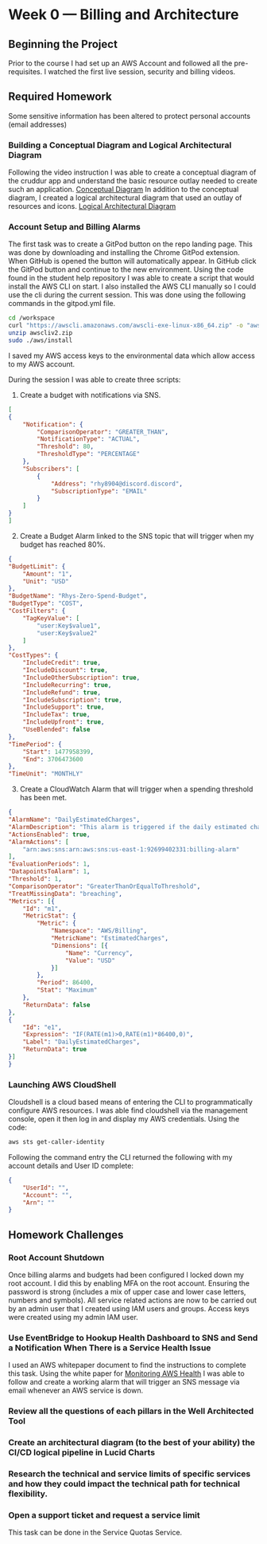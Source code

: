 # Week 0 — Billing and Architecture
## Beginning the Project

Prior to the course I had set up an AWS Account and followed all the pre-requisites. 
I watched the first live session, security and billing videos. 

## Required Homework

Some sensitive information has been altered to protect personal accounts (email addresses) 

### Building a Conceptual Diagram and Logical Architectural Diagram

Following the video instruction I was able to create a conceptual diagram of the cruddur app and understand the basic resource outlay needed to create such an application. [Conceptual Diagram](https://lucid.app/lucidchart/83ea1b85-4349-4dea-9431-a1259ca928e5/edit?viewport_loc=359%2C-100%2C1501%2C876%2C0_0&invitationId=inv_595f0343-0aa0-433e-92e5-1fc313fee478)
In addition to the conceptual diagram, I created a logical architectural diagram that used an outlay of resources and icons. 
[Logical Architectural Diagram](https://lucid.app/lucidchart/640f43ed-75de-4b0a-ad95-bf8f1d410979/edit?viewport_loc=-436%2C-77%2C3777%2C2204%2C0_0&invitationId=inv_1fea35f0-84f6-43d6-ac84-d647607478b9)

### Account Setup and Billing Alarms 
The first task was to create a GitPod button on the repo landing page. This was done by downloading and installing the Chrome GitPod extension. 
When GitHub is opened the button will automatically appear. 
In GitHub click the GitPod button and continue to the new environment. 
Using the code found in the student help repository I was able to create a script that would install the AWS CLI on start.
I also installed the AWS CLI manually so I could use the cli during the current session. This was done using the following commands in the gitpod.yml file. 
```sh
cd /workspace
curl "https://awscli.amazonaws.com/awscli-exe-linux-x86_64.zip" -o "awscliv2.zip"
unzip awscliv2.zip
sudo ./aws/install
```
I saved my AWS access keys to the environmental data which allow access to my AWS account. 

During the session I was able to create three scripts:
  1. Create a budget with notifications via SNS. 
  ```json
  [
  {
      "Notification": {
          "ComparisonOperator": "GREATER_THAN",
          "NotificationType": "ACTUAL",
          "Threshold": 80,
          "ThresholdType": "PERCENTAGE"
      },
      "Subscribers": [
          {
              "Address": "rhy8904@discord.discord",
              "SubscriptionType": "EMAIL"
          }
      ]
  }
]
  ```
  2. Create a Budget Alarm linked to the SNS topic that will trigger when my budget has reached 80%.
  ```json
  {
  "BudgetLimit": {
      "Amount": "1",
      "Unit": "USD"
  },
  "BudgetName": "Rhys-Zero-Spend-Budget",
  "BudgetType": "COST",
  "CostFilters": {
      "TagKeyValue": [
          "user:Key$value1",
          "user:Key$value2"
      ]
  },
  "CostTypes": {
      "IncludeCredit": true,
      "IncludeDiscount": true,
      "IncludeOtherSubscription": true,
      "IncludeRecurring": true,
      "IncludeRefund": true,
      "IncludeSubscription": true,
      "IncludeSupport": true,
      "IncludeTax": true,
      "IncludeUpfront": true,
      "UseBlended": false
  },
  "TimePeriod": {
      "Start": 1477958399,
      "End": 3706473600
  },
  "TimeUnit": "MONTHLY"
  ```
  3. Create a CloudWatch Alarm that will trigger when a spending threshold has been met.
  ```json
  {
  "AlarmName": "DailyEstimatedCharges",
  "AlarmDescription": "This alarm is triggered if the daily estimated charges exceeds 1$",
  "ActionsEnabled": true,
  "AlarmActions": [
      "arn:aws:sns:arn:aws:sns:us-east-1:92699402331:billing-alarm"
  ],
  "EvaluationPeriods": 1,
  "DatapointsToAlarm": 1,
  "Threshold": 1,
  "ComparisonOperator": "GreaterThanOrEqualToThreshold",
  "TreatMissingData": "breaching",
  "Metrics": [{
      "Id": "m1",
      "MetricStat": {
          "Metric": {
              "Namespace": "AWS/Billing",
              "MetricName": "EstimatedCharges",
              "Dimensions": [{
                  "Name": "Currency",
                  "Value": "USD"
              }]
          },
          "Period": 86400,
          "Stat": "Maximum"
      },
      "ReturnData": false
  },
  {
      "Id": "e1",
      "Expression": "IF(RATE(m1)>0,RATE(m1)*86400,0)",
      "Label": "DailyEstimatedCharges",
      "ReturnData": true
  }]
}
  ```  


### Launching AWS CloudShell
Cloudshell is a cloud based means of entering the CLI to programmatically configure AWS resources. 
I was able find cloudshell via the management console, open it then log in and display my AWS credentials. Using the code:
``` sh
aws sts get-caller-identity
```
Following the command entry the CLI returned the following with my account details and User ID complete:
```json
{
    "UserId": "",
    "Account": "",
    "Arn": ""
}
```

## Homework Challenges

### Root Account Shutdown
Once billing alarms and budgets had been configured I locked down my root account. 
I did this by enabling MFA on the root account. Ensuring the password is strong (includes a mix of upper case and lower case letters, numbers and symbols). All service related actions are now to be carried out by an admin user that I created using IAM users and groups. Access keys were created using my admin IAM user.  

### Use EventBridge to Hookup Health Dashboard to SNS and Send a Notification When There is a Service Health Issue
I used an AWS whitepaper document to find the instructions to complete this task. 
Using the white paper for [Monitoring AWS Health](https://docs.aws.amazon.com/health/latest/ug/cloudwatch-events-health.html) I was able to follow and create a working alarm that will trigger an SNS message via email whenever an AWS service is down. 


### Review all the questions of each pillars in the Well Architected Tool 

### Create an architectural diagram (to the best of your ability) the CI/CD logical pipeline in Lucid Charts

### Research the technical and service limits of specific services and how they could impact the technical path for technical flexibility. 

### Open a support ticket and request a service limit
This task can be done in the Service Quotas Service.

